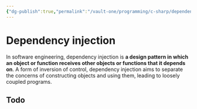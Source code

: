 ```yaml
---
{"dg-publish":true,"permalink":"/vault-one/programming/c-sharp/dependency-injection/"}
---
```


# Dependency injection

In software engineering, dependency injection is **a design pattern in which an object or function receives other objects or functions that it depends on**. A form of inversion of control, dependency injection aims to separate the concerns of constructing objects and using them, leading to loosely coupled programs.

## Todo
